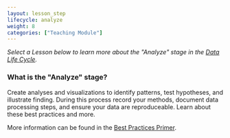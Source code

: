 ```yaml
---
layout: lesson_step
lifecycle: analyze
weight: 8
categories: ["Teaching Module"]
---
```


*Select a Lesson below to learn more about the "Analyze" stage in the <a href="https://www.dataone.org/data-life-cycle" target="_blank">Data Life Cycle</a>.*

### What is the "Analyze" stage?

Create analyses and visualizations to identify patterns, test hypotheses, and illustrate finding. During this process record your methods, document data processing steps, and ensure your data are reproduceable. Learn about these best practices and more.

More information can be found in the <a href="https://www.dataone.org/sites/all/documents/DataONE_BP_Primer_020212.pdf" target="_blank">Best Practices Primer</a>.
